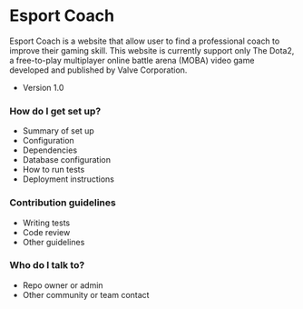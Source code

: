 # Esport Coach #

Esport Coach is a website that allow user to find a professional coach to improve their gaming skill. This website is currently support only The Dota2, a free-to-play multiplayer online battle arena (MOBA) video game developed and published by Valve Corporation. 
    
* Version 1.0

### How do I get set up? ###

* Summary of set up
* Configuration
* Dependencies
* Database configuration
* How to run tests
* Deployment instructions

### Contribution guidelines ###

* Writing tests
* Code review
* Other guidelines

### Who do I talk to? ###

* Repo owner or admin
* Other community or team contact